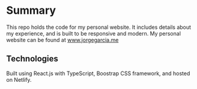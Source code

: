 # Summary

This repo holds the code for my personal website. It includes details about my experience, and is built to be responsive and modern. My personal website can be found at www.jorgegarcia.me

## Technologies 

Built using React.js with TypeScript, Boostrap CSS framework, and hosted on Netlify.
